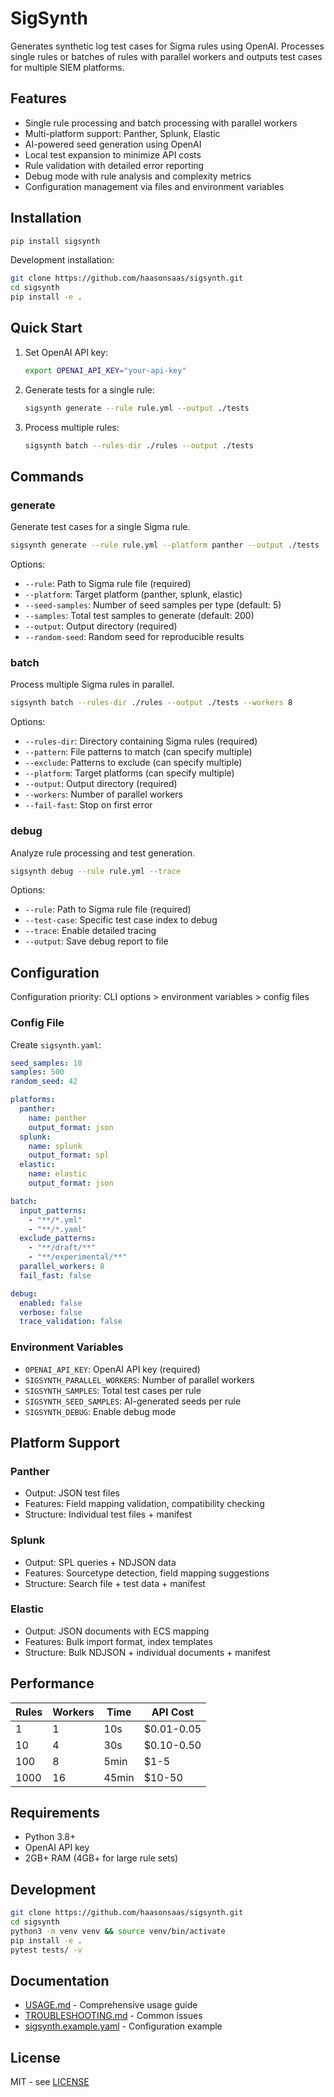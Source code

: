 # SigSynth

Generates synthetic log test cases for Sigma rules using OpenAI. Processes single rules or batches of rules with parallel workers and outputs test cases for multiple SIEM platforms.

## Features

- Single rule processing and batch processing with parallel workers
- Multi-platform support: Panther, Splunk, Elastic
- AI-powered seed generation using OpenAI
- Local test expansion to minimize API costs
- Rule validation with detailed error reporting
- Debug mode with rule analysis and complexity metrics
- Configuration management via files and environment variables

## Installation

```bash
pip install sigsynth
```

Development installation:
```bash
git clone https://github.com/haasonsaas/sigsynth.git
cd sigsynth
pip install -e .
```

## Quick Start

1. Set OpenAI API key:
   ```bash
   export OPENAI_API_KEY="your-api-key"
   ```

2. Generate tests for a single rule:
   ```bash
   sigsynth generate --rule rule.yml --output ./tests
   ```

3. Process multiple rules:
   ```bash
   sigsynth batch --rules-dir ./rules --output ./tests
   ```

## Commands

### generate
Generate test cases for a single Sigma rule.

```bash
sigsynth generate --rule rule.yml --platform panther --output ./tests
```

Options:
- `--rule`: Path to Sigma rule file (required)
- `--platform`: Target platform (panther, splunk, elastic)
- `--seed-samples`: Number of seed samples per type (default: 5)
- `--samples`: Total test samples to generate (default: 200)
- `--output`: Output directory (required)
- `--random-seed`: Random seed for reproducible results

### batch
Process multiple Sigma rules in parallel.

```bash
sigsynth batch --rules-dir ./rules --output ./tests --workers 8
```

Options:
- `--rules-dir`: Directory containing Sigma rules (required)
- `--pattern`: File patterns to match (can specify multiple)
- `--exclude`: Patterns to exclude (can specify multiple)
- `--platform`: Target platforms (can specify multiple)
- `--output`: Output directory (required)
- `--workers`: Number of parallel workers
- `--fail-fast`: Stop on first error

### debug
Analyze rule processing and test generation.

```bash
sigsynth debug --rule rule.yml --trace
```

Options:
- `--rule`: Path to Sigma rule file (required)
- `--test-case`: Specific test case index to debug
- `--trace`: Enable detailed tracing
- `--output`: Save debug report to file

## Configuration

Configuration priority: CLI options > environment variables > config files

### Config File
Create `sigsynth.yaml`:

```yaml
seed_samples: 10
samples: 500
random_seed: 42

platforms:
  panther:
    name: panther
    output_format: json
  splunk:
    name: splunk
    output_format: spl
  elastic:
    name: elastic
    output_format: json

batch:
  input_patterns:
    - "**/*.yml"
    - "**/*.yaml"
  exclude_patterns:
    - "**/draft/**"
    - "**/experimental/**"
  parallel_workers: 8
  fail_fast: false

debug:
  enabled: false
  verbose: false
  trace_validation: false
```

### Environment Variables
- `OPENAI_API_KEY`: OpenAI API key (required)
- `SIGSYNTH_PARALLEL_WORKERS`: Number of parallel workers
- `SIGSYNTH_SAMPLES`: Total test cases per rule
- `SIGSYNTH_SEED_SAMPLES`: AI-generated seeds per rule
- `SIGSYNTH_DEBUG`: Enable debug mode

## Platform Support

### Panther
- Output: JSON test files
- Features: Field mapping validation, compatibility checking
- Structure: Individual test files + manifest

### Splunk
- Output: SPL queries + NDJSON data
- Features: Sourcetype detection, field mapping suggestions
- Structure: Search file + test data + manifest

### Elastic
- Output: JSON documents with ECS mapping
- Features: Bulk import format, index templates
- Structure: Bulk NDJSON + individual documents + manifest

## Performance

| Rules | Workers | Time | API Cost |
|-------|---------|------|----------|
| 1     | 1       | 10s  | $0.01-0.05 |
| 10    | 4       | 30s  | $0.10-0.50 |
| 100   | 8       | 5min | $1-5 |
| 1000  | 16      | 45min| $10-50 |

## Requirements

- Python 3.8+
- OpenAI API key
- 2GB+ RAM (4GB+ for large rule sets)

## Development

```bash
git clone https://github.com/haasonsaas/sigsynth.git
cd sigsynth
python3 -m venv venv && source venv/bin/activate
pip install -e .
pytest tests/ -v
```

## Documentation

- [USAGE.md](./USAGE.md) - Comprehensive usage guide
- [TROUBLESHOOTING.md](./TROUBLESHOOTING.md) - Common issues
- [sigsynth.example.yaml](./sigsynth.example.yaml) - Configuration example

## License

MIT - see [LICENSE](./LICENSE)